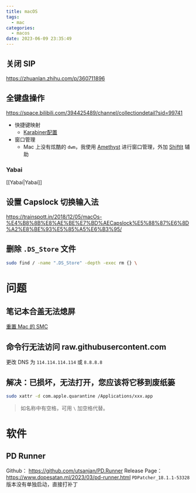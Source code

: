 ```yaml
---
title: macOS
tags:
  - mac
categories:
  - macos
date: 2023-06-09 23:35:49
---
```

## 关闭 SIP
https://zhuanlan.zhihu.com/p/360711896

## 全键盘操作
https://space.bilibili.com/394425489/channel/collectiondetail?sid=99741
- 快捷键映射
	- [Karabiner配置](https://github.com/LintaoAmons/karabiner-config/tree/main)
-  窗口管理
	- Mac 上没有炫酷的 `dwm`，我使用 [Amethyst](https://github.com/ianyh/Amethyst) 进行窗口管理，外加 [ShiftIt](https://github.com/fikovnik/ShiftIt) 辅助
### Yabai
[[Yabai|Yabai]]
## 设置 Capslock 切换输入法
https://trainspott.in/2018/12/05/macOs-%E4%B8%8B%E8%AE%BE%E7%BD%AECapslock%E5%88%87%E6%8D%A2%E8%BE%93%E5%85%A5%E6%B3%95/
## 删除 `.DS_Store` 文件
```bash
sudo find / -name ".DS_Store" -depth -exec rm {} \
```
# 问题
## 笔记本合盖无法熄屏
[重置 Mac 的 SMC](https://support.apple.com/zh-cn/HT201295)
## 命令行无法访问 raw.githubusercontent.com
更改 DNS 为 `114.114.114.114` 或 `8.8.8.8`
## 解决：已损坏，无法打开，您应该将它移到废纸篓
```bash
sudo xattr -d com.apple.quarantine /Applications/xxx.app
``` 
> 如名称中有空格，可用 `\` 加空格代替。

# 软件
## PD Runner
Github： https://github.com/utsanjan/PD.Runner
Release Page： https://www.dopesatan.ml/2023/03/pd-runner.html
`PDPatcher_18.1.1-53328` 版本没有单独启动，直接打补丁